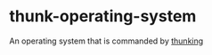 # thunk-operating-system
An operating system that is commanded by [thunking](https://github.com/samsquire/gui-thunks)
